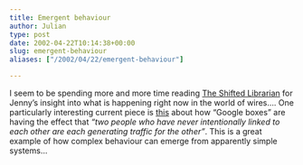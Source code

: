 ```yaml
---
title: Emergent behaviour
author: Julian
type: post
date: 2002-04-22T10:14:38+00:00
slug: emergent-behaviour 
aliases: ["/2002/04/22/emergent-behaviour"]

---
```

I seem to be spending more and more time reading <a href="https://www.theshiftedlibrarian.com/" target="_blank">The Shifted Librarian</a> for Jenny&#8217;s insight into what is happening right now in the world of wires&#8230;. One particularly interesting current piece is <a href="https://www.theshiftedlibrarian.com/2002/04/22.html#a1483"  target="_blank">this</a> about how &#8220;Google boxes&#8221; are having the effect that _&#8220;two people who have never intentionally linked to each other are each generating traffic for the other&#8221;_. This is a great example of how complex behaviour can emerge from apparently simple systems&#8230;